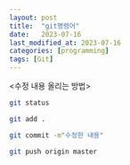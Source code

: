 ```yaml
---
layout: post
title:  "git명령어"
date:   2023-07-16
last_modified_at: 2023-07-16
categories: [programming]
tags: [Git]
---
```


<수정 내용 올리는 방법>

```bash
git status

git add .

git commit -m"수정한 내용"

git push origin master
```




